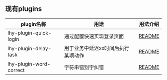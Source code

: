 ## 现有plugins
| plugin名称                | 用途                 | 用法介绍                                               |
|-------------------------|--------------------|----------------------------------------------------|
| lhy-plugin-quick-login  | 通过配置快速实现登录页面       | [README](./docs/[1]quick-login-readme.md)          |
| lhy-plugin-delay-task   | 用于业务中延迟xx时间后执行某项动作 | [README](./docs/[2]delay-task-readme.md) |
| lhy-plugin-word-correct | 字符串错别字纠错           | [README](./docs/[3]word-correct-readme.md) |